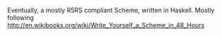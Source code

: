 Eventually, a mostly R5RS compliant Scheme, written in Haskell. Mostly following http://en.wikibooks.org/wiki/Write_Yourself_a_Scheme_in_48_Hours
